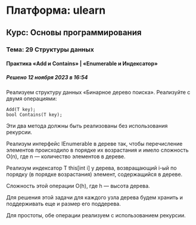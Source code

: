 # Платформа: ulearn
## Курс: Основы программирования
### Тема: 29 Структуры данных
#### Практика «Add и Contains» | «Enumerable и Индексатор»
##### Решено 12 ноября 2023 в 16:54

Реализуем структуру данных «Бинарное дерево поиска».
Реализуйте с двумя операциями:
```
Add(T key);
bool Contains(T key);
```
Эти два метода должны быть реализованы без использования рекурсии.


Реализум интерфейс IEnumerable<T> в дереве так, чтобы перечисление элементов происходило в порядке их возрастания и имело сложность O(n), где n — количество элементов в дереве.

Реализум индексатор T this[int i] у дерева, возвращающий i-ый по порядку (в порядке возрастания) элемент, содержащийся в дереве.

Сложность этой операции O(h), где h — высота дерева.

Для решения этой задачи для каждого узла дерева будем хранить и поддерживать еще и размер его поддерева.

Для простоты, обе операции реализуем с использованием рекурсии.